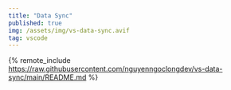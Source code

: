 ```yaml
---
title: "Data Sync"
published: true
img: /assets/img/vs-data-sync.avif
tag: vscode
---
```


{% remote_include https://raw.githubusercontent.com/nguyenngoclongdev/vs-data-sync/main/README.md %}
